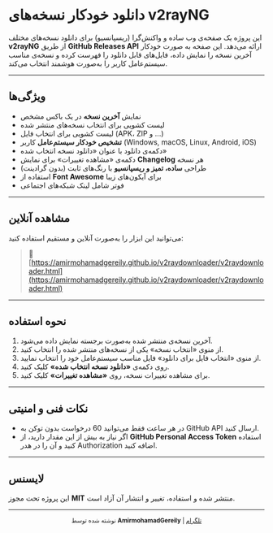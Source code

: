 # دانلود خودکار نسخه‌های v2rayNG

این پروژه یک صفحه‌ی وب ساده و واکنش‌گرا (ریسپانسیو) برای دانلود نسخه‌های مختلف **v2rayNG** از طریق **GitHub Releases API** ارائه می‌دهد. این صفحه به صورت خودکار آخرین نسخه را نمایش داده، فایل‌های قابل دانلود را فهرست کرده و نسخه‌ی مناسب سیستم‌عامل کاربر را به‌صورت هوشمند انتخاب می‌کند.

---

## ویژگی‌ها

- نمایش **آخرین نسخه** در یک باکس مشخص
- لیست کشویی برای انتخاب نسخه‌های منتشر شده
- لیست کشویی برای انتخاب فایل (APK، ZIP و ...)
- **تشخیص خودکار سیستم‌عامل** کاربر (Windows, macOS, Linux, Android, iOS)
- دکمه‌ی دانلود با عنوان «دانلود نسخه انتخاب شده»
- دکمه‌ی «مشاهده تغییرات» برای نمایش **Changelog** هر نسخه
- طراحی **ساده، تمیز و ریسپانسیو** با رنگ‌های ثابت (بدون گرادینت)
- استفاده از **Font Awesome** برای آیکون‌های زیبا
- فوتر شامل لینک شبکه‌های اجتماعی

---

## مشاهده آنلاین

می‌توانید این ابزار را به‌صورت آنلاین و مستقیم استفاده کنید:

> 🔗 [https://amirmohamadgereily.github.io/v2raydownloader/v2raydownloader.html](https://amirmohamadgereily.github.io/v2raydownloader/v2raydownloader.html)

---

## نحوه استفاده

1. آخرین نسخه‌ی منتشر شده به‌صورت برجسته نمایش داده می‌شود.
2. از منوی «انتخاب نسخه» یکی از نسخه‌های منتشر شده را انتخاب کنید.
3. از منوی «انتخاب فایل برای دانلود» فایل مناسب سیستم‌عامل خود را انتخاب نمایید.
4. روی دکمه‌ی **«دانلود نسخه انتخاب شده»** کلیک کنید.
5. برای مشاهده تغییرات نسخه، روی **«مشاهده تغییرات»** کلیک کنید.

---

## نکات فنی و امنیتی

- در هر ساعت فقط می‌توانید 60 درخواست بدون توکن به GitHub API ارسال کنید.
- اگر نیاز به بیش از این مقدار دارید، از **GitHub Personal Access Token** استفاده کنید و آن را در هدر Authorization اضافه کنید.

---

## لایسنس

این پروژه تحت مجوز **MIT** منتشر شده و استفاده، تغییر و انتشار آن آزاد است.

---

<div align="center">
  <sub>نوشته شده توسط <strong>AmirmohamadGereily</strong> | <a href="https://t.me/Nirvana_Code">تلگرام</a></sub>
</div>
